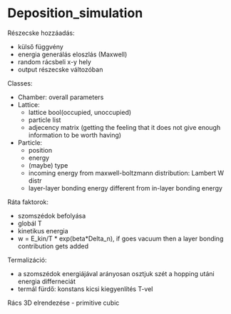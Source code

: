# Deposition_simulation

Részecske hozzáadás:
  - külső függvény
  - energia generálás eloszlás (Maxwell)
  - random rácsbeli x-y hely
  - output részecske változóban

Classes:
  - Chamber: overall parameters
  - Lattice:
    - lattice bool(occupied, unoccupied)
    - particle list
    - adjecency matrix (getting the feeling that it does not give enough information to be worth having)
  - Particle:
    - position
    - energy
    - (maybe) type
    - incoming energy from maxwell-boltzmann distribution: Lambert W distr
    - layer-layer bonding energy different from in-layer bonding energy

Ráta faktorok:
  - szomszédok befolyása
  - globál T
  - kinetikus energia
  - w = E_kin/T * exp(beta*Delta_n), if goes vacuum then a layer bonding contribution gets added 

Termalizáció:
  - a szomszédok energiájával arányosan osztjuk szét a hopping utáni energia differneciát
  - termál fürdő: konstans kicsi kiegyenlítés T-vel

Rács 3D elrendezése - primitive cubic 





